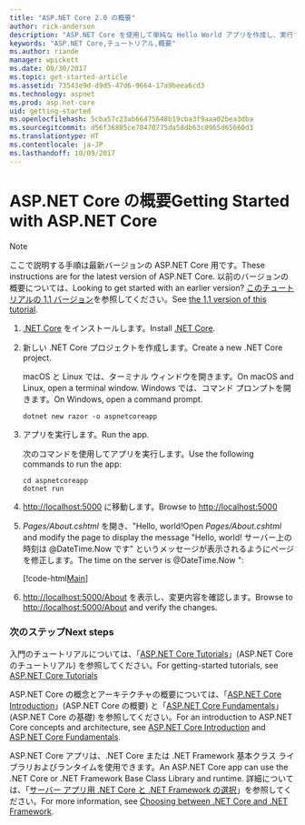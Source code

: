 ```yaml
---
title: "ASP.NET Core 2.0 の概要"
author: rick-anderson
description: "ASP.NET Core を使用して単純な Hello World アプリを作成し、実行する簡単なチュートリアルです。"
keywords: "ASP.NET Core,チュートリアル,概要"
ms.author: riande
manager: wpickett
ms.date: 08/30/2017
ms.topic: get-started-article
ms.assetid: 73543e9d-d9d5-47d6-9664-17a9beea6cd3
ms.technology: aspnet
ms.prod: asp.net-core
uid: getting-started
ms.openlocfilehash: 5cba57c23ab66475648b19cba3f9aaa02bea3dba
ms.sourcegitcommit: d56f36805ce70470775da58db63c0965d65660d3
ms.translationtype: HT
ms.contentlocale: ja-JP
ms.lasthandoff: 10/09/2017
---
```

# <a name="getting-started-with-aspnet-core"></a><span data-ttu-id="cdc0c-104">ASP.NET Core の概要</span><span class="sxs-lookup"><span data-stu-id="cdc0c-104">Getting Started with ASP.NET Core</span></span>

> [!NOTE]
> <span data-ttu-id="cdc0c-105">ここで説明する手順は最新バージョンの ASP.NET Core 用です。</span><span class="sxs-lookup"><span data-stu-id="cdc0c-105">These instructions are for the latest version of ASP.NET Core.</span></span> <span data-ttu-id="cdc0c-106">以前のバージョンの概要については、</span><span class="sxs-lookup"><span data-stu-id="cdc0c-106">Looking to get started with an earlier version?</span></span> <span data-ttu-id="cdc0c-107">[このチュートリアルの 1.1 バージョン](xref:getting-started-1.1)を参照してください。</span><span class="sxs-lookup"><span data-stu-id="cdc0c-107">See [the 1.1 version of this tutorial](xref:getting-started-1.1).</span></span>

1. <span data-ttu-id="cdc0c-108">[.NET Core](https://www.microsoft.com/net/core/) をインストールします。</span><span class="sxs-lookup"><span data-stu-id="cdc0c-108">Install [.NET Core](https://www.microsoft.com/net/core/).</span></span>

2. <span data-ttu-id="cdc0c-109">新しい .NET Core プロジェクトを作成します。</span><span class="sxs-lookup"><span data-stu-id="cdc0c-109">Create a new .NET Core project.</span></span>

   <span data-ttu-id="cdc0c-110">macOS と Linux では、ターミナル ウィンドウを開きます。</span><span class="sxs-lookup"><span data-stu-id="cdc0c-110">On macOS and Linux, open a terminal window.</span></span> <span data-ttu-id="cdc0c-111">Windows では、コマンド プロンプトを開きます。</span><span class="sxs-lookup"><span data-stu-id="cdc0c-111">On Windows, open a command prompt.</span></span>

    ```terminal
    dotnet new razor -o aspnetcoreapp
    ```
    
4. <span data-ttu-id="cdc0c-112">アプリを実行します。</span><span class="sxs-lookup"><span data-stu-id="cdc0c-112">Run the app.</span></span>

    <span data-ttu-id="cdc0c-113">次のコマンドを使用してアプリを実行します。</span><span class="sxs-lookup"><span data-stu-id="cdc0c-113">Use the following commands to run the app:</span></span>

    ```terminal
    cd aspnetcoreapp
    dotnet run
    ```

5. <span data-ttu-id="cdc0c-114">[http://localhost:5000](http://localhost:5000) に移動します。</span><span class="sxs-lookup"><span data-stu-id="cdc0c-114">Browse to [http://localhost:5000](http://localhost:5000)</span></span>

6. <span data-ttu-id="cdc0c-115">*Pages/About.cshtml* を開き、"Hello, world!</span><span class="sxs-lookup"><span data-stu-id="cdc0c-115">Open *Pages/About.cshtml* and modify the page to display the message "Hello, world!</span></span> <span data-ttu-id="cdc0c-116">サーバー上の時刻は @DateTime.Now です" というメッセージが表示されるようにページを修正します。</span><span class="sxs-lookup"><span data-stu-id="cdc0c-116">The time on the server is @DateTime.Now ":</span></span>

    [!code-html[Main](getting-started/sample/getting-started/about.cshtml?highlight=9&range=1-9)]

7. <span data-ttu-id="cdc0c-117">[http://localhost:5000/About](http://localhost:5000/About) を表示し、変更内容を確認します。</span><span class="sxs-lookup"><span data-stu-id="cdc0c-117">Browse to [http://localhost:5000/About](http://localhost:5000/About) and verify the changes.</span></span>

### <a name="next-steps"></a><span data-ttu-id="cdc0c-118">次のステップ</span><span class="sxs-lookup"><span data-stu-id="cdc0c-118">Next steps</span></span>

<span data-ttu-id="cdc0c-119">入門のチュートリアルについては、「[ASP.NET Core Tutorials](tutorials/index.md)」(ASP.NET Core のチュートリアル) を参照してください。</span><span class="sxs-lookup"><span data-stu-id="cdc0c-119">For getting-started tutorials, see [ASP.NET Core Tutorials](tutorials/index.md)</span></span>

<span data-ttu-id="cdc0c-120">ASP.NET Core の概念とアーキテクチャの概要については、「[ASP.NET Core Introduction](index.md)」(ASP.NET Core の概要) と「[ASP.NET Core Fundamentals](fundamentals/index.md)」(ASP.NET Core の基礎) を参照してください。</span><span class="sxs-lookup"><span data-stu-id="cdc0c-120">For an introduction to ASP.NET Core concepts and architecture, see [ASP.NET Core Introduction](index.md) and [ASP.NET Core Fundamentals](fundamentals/index.md).</span></span>

<span data-ttu-id="cdc0c-121">ASP.NET Core アプリは、.NET Core または .NET Framework 基本クラス ライブラリおよびランタイムを使用できます。</span><span class="sxs-lookup"><span data-stu-id="cdc0c-121">An ASP.NET Core app can use the .NET Core or .NET Framework Base Class Library and runtime.</span></span> <span data-ttu-id="cdc0c-122">詳細については、「[サーバー アプリ用 .NET Core と .NET Framework の選択](https://docs.microsoft.com/dotnet/articles/standard/choosing-core-framework-server)」を参照してください。</span><span class="sxs-lookup"><span data-stu-id="cdc0c-122">For more information, see [Choosing between .NET Core and .NET Framework](https://docs.microsoft.com/dotnet/articles/standard/choosing-core-framework-server).</span></span>
